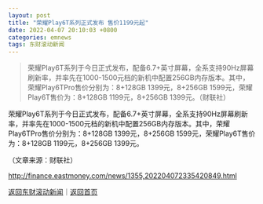 ```yaml
---
layout: post
title: "荣耀Play6T系列正式发布 售价1199元起"
date: 2022-04-07 20:10:03 +0800
categories: emnews
tags: 东财滚动新闻
---
```

> 荣耀Play6T系列于今日正式发布，配备6.7+英寸屏幕，全系支持90Hz屏幕刷新率，并率先在1000-1500元档的新机中配置256GB内存版本。其中，荣耀Play6TPro售价分别为：8+128GB 1399元，8+256GB 1599元，荣耀Play6T售价为：8+128GB 1199元，8+256GB 1399元。（财联社）

<p>荣耀Play6T系列于今日正式发布，配备6.7+英寸屏幕，全系支持90Hz屏幕刷新率，并率先在1000-1500元档的新机中配置256GB内存版本。其中，荣耀Play6TPro售价分别为：8+128GB 1399元，8+256GB 1599元，荣耀Play6T售价为：8+128GB 1199元，8+256GB 1399元。</p><p class="em_media">（文章来源：财联社）</p>

<http://finance.eastmoney.com/news/1355,202204072335420849.html>

[返回东财滚动新闻](//finews.withounder.com/emnews/)｜[返回首页](//finews.withounder.com/)